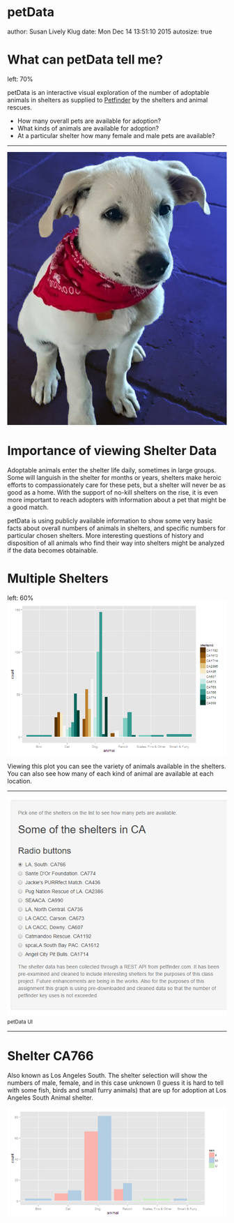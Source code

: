 petData
========================================================
author:  Susan Lively Klug
date: Mon Dec 14 13:51:10 2015
autosize: true

What can petData tell me?
========================================================
left: 70%

petData is an interactive visual exploration of the number of
adoptable animals in shelters as supplied to [Petfinder](http://www.petfinder.com) by
the shelters and animal rescues.

- How many overall pets are available for adoption?
- What kinds of animals are available for adoption?
- At a particular shelter how many female and male pets are available?

***

![adopted!](petData-figure/dog1.png)

Importance of viewing Shelter Data
========================================================
Adoptable animals enter the shelter life daily, sometimes in large groups.
Some will languish in the shelter for months or years, shelters make heroic
efforts to compassionately care for these pets, but a shelter will never be
as good as a home.  With the support of no-kill shelters on the rise, it is
even more important to reach adopters with information about a pet that might
be a good match.

petData is using publicly available information to show some very
basic facts about overall numbers of animals in shelters, and specific numbers
for particular chosen shelters.  More interesting questions of history and
disposition of all animals who find their way into shelters might be analyzed
if the data becomes obtainable.


Multiple Shelters
========================================================
left: 60%
![plot of chunk unnamed-chunk-1](petData-figure/unnamed-chunk-1-1.png) 

Viewing this plot you can see the variety of animals available
in the shelters.  You can also see how many of each kind of animal
are available at each location.

***
![button mock up](petData-figure/demoButtons.png)
<small>petData UI</small>
***

Shelter CA766
========================================================
Also known as Los Angeles South.  The shelter selection will
show the numbers of male, female, and in this case unknown (I guess it is
hard to tell with some fish, birds and small furry animals) that are up for
adoption at Los Angeles South Animal shelter.

![plot of chunk unnamed-chunk-2](petData-figure/unnamed-chunk-2-1.png) 

